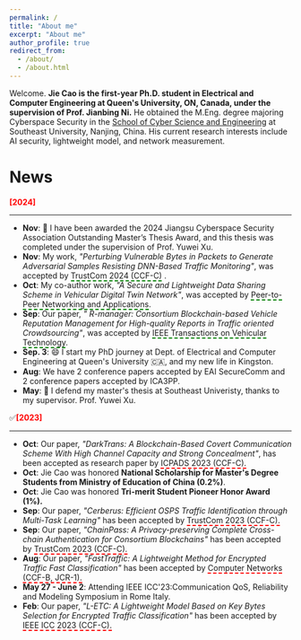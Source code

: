 ```yaml
---
permalink: /
title: "About me"
excerpt: "About me"
author_profile: true
redirect_from: 
  - /about/
  - /about.html
---
```


Welcome. **Jie Cao is the first-year Ph.D. student in Electrical and Computer Engineering at Queen's University, ON, Canada, under the supervision of Prof. Jianbing Ni.** He obtained the M.Eng. degree majoring Cyberspace Security in the [School of Cyber Science and Engineering](https://cyber.seu.edu.cn/) at Southeast University, Nanjing, China. His current research interests include AI security, lightweight model, and network measurement.

# News
**<font color=red>[2024]</font>**

_________________
- **Nov**: 🎉 I have been awarded the 2024 Jiangsu Cyberspace Security Association Outstanding Master’s Thesis Award, and this thesis was completed under the supervision of Prof. Yuwei Xu. 
- **Nov**: My work, *"Perturbing Vulnerable Bytes in Packets to Generate Adversarial Samples Resisting DNN-Based Traffic Monitoring"*, was accepted by <span style="border-bottom: 2px dashed green;">TrustCom 2024 (CCF-C)</span> .
- **Oct**: My co-author work, *"A Secure and Lightweight Data Sharing Scheme in Vehicular Digital Twin Network"*,  was accepted by <span style="border-bottom: 2px dashed green;">Peer-to-Peer Networking and Applications</span>.
- **Sep**: Our paper, *" R-manager: Consortium Blockchain-based Vehicle Reputation Management for High-quality Reports in Traffic oriented Crowdsourcing"*, was accepted by <span style="border-bottom: 2px dashed green;">IEEE Transactions on Vehicular Technology</span>.
- **Sep. 3**: 😄 I start my PhD journey at Dept. of Electrical and Computer Engineering at Queen's University 🇨🇦, and my new life in Kingston.
- **Aug**: We have 2 conference papers accepted by EAI SecureComm and 2 conference papers accepted by ICA3PP.
- **May**: 🎉 I defend my master's thesis at Southeast Univeristy, thanks to my supervisor. Prof. Yuwei Xu.



✅**<font color=red>[2023]</font>**

_________________

- **Oct**: Our paper, *"DarkTrans: A Blockchain-Based Covert Communication Scheme With High Channel Capacity and Strong Concealment"*, has been accepted as research paper by <span style="border-bottom: 2px dashed red;">ICPADS 2023 (CCF-C).</span>
- **Oct**: Jie Cao was honored **National Scholarship for Master's Degree Students from Ministry of Education of China (0.2%)**.
- **Oct**: Jie Cao was honored **Tri-merit Student Pioneer Honor Award (1%).**
- **Sep**: Our paper, *"Cerberus: Efficient OSPS Traffic Identification through Multi-Task Learning"* has been accepted by <span style="border-bottom: 2px dashed red;">TrustCom 2023 (CCF-C).</span>
- **Sep**: Our paper, *"ChainPass: A Privacy-preserving Complete Cross-chain Authentication for Consortium Blockchains"* has been accepted by <span style="border-bottom: 2px dashed red;">TrustCom 2023 (CCF-C).</span>
- **Aug**: Our paper, *"FastTraffic: A Lightweight Method for Encrypted Traffic Fast Classification"* has been accepted by <span style="border-bottom: 2px dashed red;">Computer Networks (CCF-B, JCR-1).</span>
- **May 27 - June 2**: Attending IEEE ICC'23:Communication QoS, Reliability and Modeling Symposium in Rome Italy.
- **Feb**: Our paper, *"$L$-ETC: A Lightweight Model Based on Key Bytes Selection for Encrypted Traffic Classification"* has been accepted by <span style="border-bottom: 2px dashed red;">IEEE ICC 2023 (CCF-C).</span>


<div style="width: 150px; margin: 0 auto;"> <!-- 控制宽度为150px并居中 -->
    <script type="text/javascript" id="clustrmaps" 
            src="//clustrmaps.com/map_v2.js?d=b44O6LE5ZfMLdyYd3wr2eSM7l77QzByXoF8f01sY9Os&cl=ffffff&w=a">
    </script>
</div>
